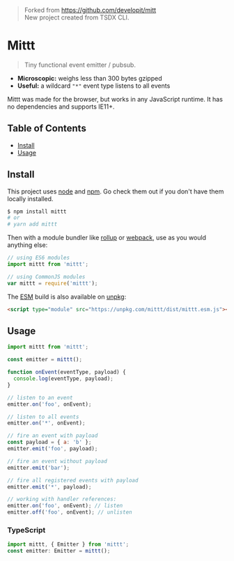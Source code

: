 > Forked from https://github.com/developit/mitt<br/>
> New project created from TSDX CLI.

# Mittt

> Tiny functional event emitter / pubsub.

- **Microscopic:** weighs less than 300 bytes gzipped
- **Useful:** a wildcard `"*"` event type listens to all events

Mittt was made for the browser, but works in any JavaScript runtime. It has no dependencies and supports IE11+.

## Table of Contents

- [Install](#install)
- [Usage](#usage)

## Install

This project uses [node](http://nodejs.org) and [npm](https://npmjs.com). Go check them out if you don't have them locally installed.

```sh
$ npm install mittt
# or
# yarn add mittt
```

Then with a module bundler like [rollup](http://rollupjs.org/) or [webpack](https://webpack.js.org/), use as you would anything else:

```javascript
// using ES6 modules
import mittt from 'mittt';

// using CommonJS modules
var mittt = require('mittt');
```

The [ESM](https://jakearchibald.com/2017/es-modules-in-browsers/) build is also available on [unpkg](https://unpkg.com):

```html
<script type="module" src="https://unpkg.com/mittt/dist/mittt.esm.js"></script>
```

## Usage

```js
import mittt from 'mittt';

const emitter = mittt();

function onEvent(eventType, payload) {
  console.log(eventType, payload);
}

// listen to an event
emitter.on('foo', onEvent);

// listen to all events
emitter.on('*', onEvent);

// fire an event with payload
const payload = { a: 'b' };
emitter.emit('foo', payload);

// fire an event without payload
emitter.emit('bar');

// fire all registered events with payload
emitter.emit('*', payload);

// working with handler references:
emitter.on('foo', onEvent); // listen
emitter.off('foo', onEvent); // unlisten
```

### TypeScript

```ts
import mittt, { Emitter } from 'mittt';
const emitter: Emitter = mittt();
```
